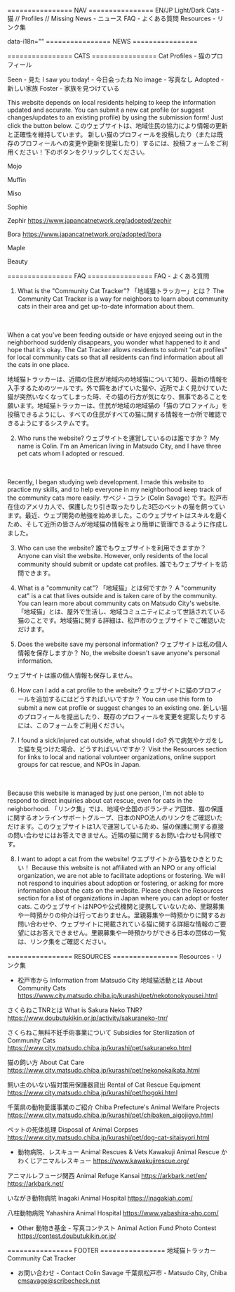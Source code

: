 ================ NAV ================
EN/JP
Light/Dark
Cats - 猫
// Profiles
// Missing
News - ニュース
FAQ - よくある質問
Resources - リンク集

data-i18n=""
================ NEWS ================


================ CATS ================
Cat Profiles - 猫のプロフィール 

Seen - 見た
I saw you today! - 今日会ったね
No image - 写真なし
Adopted - 新しい家族
Foster - 家族を見つけている

This website depends on local residents helping to keep the information updated and accurate. 
You can submit a new cat profile (or suggest changes/updates to an existing profile) by using the submission form! Just click the button below.
このウェブサイトは、地域住民の協力により情報の更新と正確性を維持しています。
新しい猫のプロフィールを投稿したり（または既存のプロフィールへの変更や更新を提案したり）するには、投稿フォームをご利用ください！下のボタンをクリックしてください。

Mojo

Muffin

Miso

Sophie

Zephir
https://www.japancatnetwork.org/adopted/zephir

Bora
https://www.japancatnetwork.org/adopted/bora

Maple

Beauty

================ FAQ ================
FAQ - よくある質問


1. What is the "Community Cat Tracker"?
「地域猫トラッカー」とは？
The Community Cat Tracker is a way for neighbors to learn about community cats in their area and get up-to-date information about them.
</br>
</br>
When a cat you've been feeding outside or have enjoyed seeing out in the neighborhood suddenly disappears, you wonder what happened to it and hope that it's okay. The Cat Tracker allows residents to submit "cat profiles" for local community cats so that all residents can find information about all the cats in one place. 

地域猫トラッカーは、近隣の住民が地域内の地域猫について知り、最新の情報を入手するためのツールです。外で餌をあげていた猫や、近所でよく見かけていた猫が突然いなくなってしまった時、その猫の行方が気になり、無事であることを願います。地域猫トラッカーは、住民が地域の地域猫の「猫のプロファイル」を投稿できるようにし、すべての住民がすべての猫に関する情報を一か所で確認できるようにするシステムです。

2. Who runs the website?
ウェブサイトを運営しているのは誰ですか？
My name is Colin. I'm an American living in Matsudo City, and I have three pet cats whom I adopted or rescued.
</br>
</br>
Recently, I began studying web development. I made this website to practice my skills, and to help everyone in my neighborhood keep track of the community cats more easily. 
サベジ・コラン (Colin Savage) です。松戸市在住のアメリカ人で、保護したり引き取ったりした3匹のペットの猫を飼っています。最近、ウェブ開発の勉強を始めました。このウェブサイトはスキルを磨くため、そして近所の皆さんが地域猫の情報をより簡単に管理できるように作成しました。

3. Who can use the website?
誰でもウェブサイトを利用できますか？
Anyone can visit the website. However, only residents of the local community should submit or update cat profiles.
誰でもウェブサイトを訪問できます。


4. What is a "community cat"?
「地域猫」とは何ですか？
A "community cat" is a cat that lives outside and is taken care of by the community. You can learn more about community cats on Matsudo City's website. 
「地域猫」とは、屋外で生活し、地域コミュニティによって世話されている猫のことです。地域猫に関する詳細は、松戸市のウェブサイトでご確認いただけます。

5. Does the website save my personal information?
ウェブサイトは私の個人情報を保存しますか？ 
No, the website doesn't save anyone's personal information.

ウェブサイトは誰の個人情報も保存しません。

6. How can I add a cat profile to the website?
ウェブサイトに猫のプロフィールを追加するにはどうすればいいですか？
You can use this form to submit a new cat profile or suggest changes to an existing one. 
新しい猫のプロフィールを提出したり、既存のプロフィールを変更を提案したりするには、このフォームをご利用ください。

7. I found a sick/injured cat outside, what should I do?
外で病気やケガをした猫を見つけた場合、どうすればいいですか？
Visit the Resources section for links to local and national volunteer organizations, online support groups for cat rescue, and NPOs in Japan.
</br>
</br>
Because this website is managed by just one person, I'm not able to respond to direct inquiries about cat rescue, even for cats in the neighborhood. 
「リンク集」では、地域や全国のボランティア団体、猫の保護に関するオンラインサポートグループ、日本のNPO法人のリンクをご確認いただけます。このウェブサイトは1人で運営しているため、猫の保護に関する直接の問い合わせにはお答えできません。近隣の猫に関するお問い合わせも同様です。

8. I want to adopt a cat from the website!
ウエブサイトから猫をひきとりたい！
Because this website is not affiliated with an NPO or any official organization, we are not able to facilitate adoptions or fostering. We will not respond to inquiries about adoption or fostering, or asking for more information about the cats on the website.
Please check the Resources section for a list of organizations in Japan where you can adopt or foster cats.
このウェブサイトはNPOや公式機関と提携していないため、里親募集や一時預かりの仲介は行っておりません。里親募集や一時預かりに関するお問い合わせや、ウェブサイトに掲載されている猫に関する詳細な情報のご要望にはお答えできません。里親募集や一時預かりができる日本の団体の一覧は、リンク集をご確認ください。


================ RESOURCES ================
Resources - リンク集

* 松戸市から Information from Matsudo City
地域猫活動とは About Community Cats
https://www.city.matsudo.chiba.jp/kurashi/pet/nekotonokyousei.html

さくらねこTNRとは What is Sakura Neko TNR?
https://www.doubutukikin.or.jp/activity/sakuraneko-tnr/

さくらねこ無料不妊手術事業について Subsidies for Sterilization of Community Cats
https://www.city.matsudo.chiba.jp/kurashi/pet/sakuraneko.html

猫の飼い方 About Cat Care
https://www.city.matsudo.chiba.jp/kurashi/pet/nekonokaikata.html

飼い主のいない猫対策用保護器貸出 Rental of Cat Rescue Equipment
https://www.city.matsudo.chiba.jp/kurashi/pet/hogoki.html

千葉県の動物愛護事業のご紹介 Chiba Prefecture's Animal Welfare Projects
https://www.city.matsudo.chiba.jp/kurashi/pet/chibaken_aigojigyo.html

ペットの死体処理 Disposal of Animal Corpses
https://www.city.matsudo.chiba.jp/kurashi/pet/dog-cat-sitaisyori.html

* 動物病院、レスキュー Animal Rescues & Vets
Kawakuji Animal Rescue かわくじアニマルレスキュー
https://www.kawakujirescue.org/

アニマルレフュージ関西 Animal Refuge Kansai
https://arkbark.net/en/
https://arkbark.net/

いながき動物病院 Inagaki Animal Hospital
https://inagakiah.com/

八柱動物病院 Yahashira Animal Hospital
https://www.yabashira-ahp.com/



* Other
動物き基金 - 写真コンテスト Animal Action Fund Photo Contest
https://contest.doubutukikin.or.jp/


================ FOOTER ================
地域猫トラッカー
Community Cat Tracker

* お問い合わせ - Contact
Colin Savage
千葉県松戸市 - Matsudo City, Chiba
cmsavage@scribecheck.net

